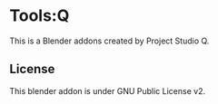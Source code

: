 # Tools:Q

This is a Blender addons created by Project Studio Q.

## License

This blender addon is under GNU Public License v2.
